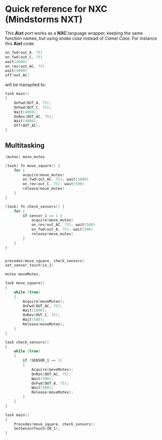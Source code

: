 # Quick reference for NXC (Mindstorms NXT)

This **Aixt** port works as a **NXC** language wrapper, keeping the same function names, but using _snake case_ instead of _Camel Case_. For instance this **Aixt** code:

```go
on_fwd(out_A, 75)
on_fwd(out_C, 75)
wait(4000)
on_rev(out_AC, 75)
wait(4000)
off(out_AC)
```
will be transpiled to:

```c
task main()
{
    OnFwd(OUT_A, 75);
    OnFwd(OUT_C, 75);
    Wait(4000);
    OnRev(OUT_AC, 75);
    Wait(4000);
    Off(OUT_AC);
}
```

## Multitasking
```go
[mutex] move_mutex

[task] fn move_square() {
    for {
        acquire(move_mutex)
        on_fwd(out_AC, 75); wait(1000)
        on_rev(out_C, 75); wait(500)
        release(move_mutex)
    }
}

[task] fn check_sensors() {
    for {
        if sensor_1 == 1 {
            acquire(move_mutex)
            on_rev(out_AC, 75); wait(500)
            on_fwd(out_A, 75); wait(500)
            release(move_mutex)
        }
    }
}


precedes(move_square, check_sensors)
set_sensor_touch(in_1)
```

```c
mutex moveMutex;

task move_square()
{
    while (true)
    {
        Acquire(moveMutex);
        OnFwd(OUT_AC, 75); 
        Wait(1000);
        OnRev(OUT_C, 75); 
        Wait(500);
        Release(moveMutex);
    }
}

task check_sensors()
{
    while (true)
    {
        if (SENSOR_1 == 1)
        {
            Acquire(moveMutex);
            OnRev(OUT_AC, 75); 
            Wait(500);
            OnFwd(OUT_A, 75); 
            Wait(500);
            Release(moveMutex);
        }
    }
}

task main()
{
    Precedes(move_square, check_sensors);
    SetSensorTouch(IN_1);
}
```
